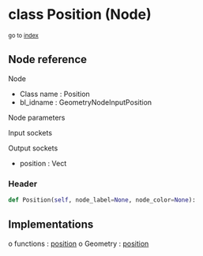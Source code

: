 # class Position (Node)

<sub>go to [index](/docs/index.md)</sub>

## Node reference

Node
 - Class name : Position
 - bl_idname : GeometryNodeInputPosition

Node parameters

Input sockets

Output sockets
 - position : Vect

### Header

``` python
def Position(self, node_label=None, node_color=None):
```

## Implementations

o functions : [position](/docs/GeoNodes_classes/GLOBAL.md#position)
o Geometry : [position](/docs/GeoNodes_classes/Geometry.md#position)

